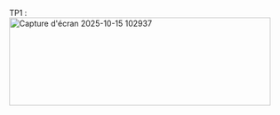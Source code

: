 TP1 : 
<img width="470" height="158" alt="Capture d'écran 2025-10-15 102937" src="https://github.com/user-attachments/assets/04fbfd15-b745-4c64-bb76-f5285a48ee87" />
